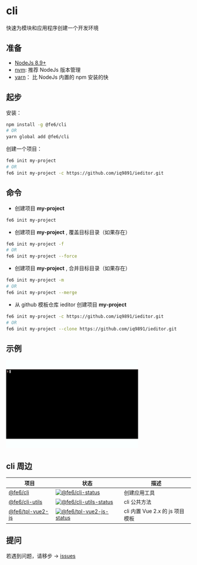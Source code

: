 # cli

快速为模块和应用程序创建一个开发环境

## 准备

- [NodeJs 8.9+](https://nodejs.org/)
- [nvm](https://github.com/nvm-sh/nvm): 推荐 NodeJs 版本管理 
- [yarn](https://yarnpkg.com)： 比 NodeJs 内置的 npm 安装的快

## 起步

安装：

```bash
npm install -g @fe6/cli
# OR
yarn global add @fe6/cli
```

创建一个项目：

```bash
fe6 init my-project
# OR
fe6 init my-project -c https://github.com/iq9891/ieditor.git
```

## 命令

- 创建项目 **my-project**

```bash
fe6 init my-project
```

- 创建项目 **my-project** , 覆盖目标目录（如果存在）

```bash
fe6 init my-project -f
# OR
fe6 init my-project --force
```

- 创建项目 **my-project** , 合并目标目录（如果存在）

```bash
fe6 init my-project -m
# OR
fe6 init my-project --merge
```

- 从 github 模板仓库 ieditor 创建项目 **my-project**

```bash
fe6 init my-project -c https://github.com/iq9891/ieditor.git
# OR
fe6 init my-project --clone https://github.com/iq9891/ieditor.git
```

## 示例

![示例](./public/demo.gif)

## cli 周边

| 项目 | 状态 | 描述 |
|---------|--------|-------------|
| [@fe6/cli] | [![@fe6/cli-status]][@fe6/cli-package] | 创建应用工具 |
| [@fe6/cli-utils] | [![@fe6/cli-utils-status]][@fe6/cli-utils-package] | cli 公共方法 |
| [@fe6/tpl-vue2-js] | [![@fe6/tpl-vue2-js-status]][@fe6/tpl-vue2-js-package] | cli 内置 Vue 2.x 的 js 项目模板 |

[@fe6/cli]: https://github.com/fe6/cli/tree/master/packages/cli
[@fe6/cli-utils]: https://github.com/fe6/cli/tree/master/packages/cli-utils
[@fe6/tpl-vue2-js]: https://github.com/fe6/cli/tree/master/packages/tpl-vue2-js

[@fe6/cli-status]: https://img.shields.io/npm/v/@fe6/cli.svg
[@fe6/cli-utils-status]: https://img.shields.io/npm/v/@fe6/cli-utils.svg
[@fe6/tpl-vue2-js-status]: https://img.shields.io/npm/v/@fe6/tpl-vue2-js.svg

[@fe6/cli-package]: https://www.npmjs.com/package/@fe6/cli
[@fe6/cli-utils-package]: https://www.npmjs.com/package/@fe6/cli-utils
[@fe6/tpl-vue2-js-package]: https://www.npmjs.com/package/@fe6/tpl-vue2-js

## 提问

若遇到问题，请移步 -> [issues](https://github.com/fe6/cli/issues)

